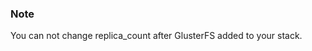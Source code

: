 <!-- usedin: [ _legacy_docker/Databases] - post: -->


### Note

You can not change replica_count after GlusterFS added to your stack.



